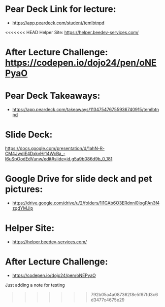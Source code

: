 # Pear Deck Link for lecture:
- https://app.peardeck.com/student/temlbtnpd

<<<<<<< HEAD
Helper Site:
https://helper.beedev-services.com/

After Lecture Challenge:
https://codepen.io/dojo24/pen/oNEPyaO
=======
# Pear Deck Takeaways:
- https://app.peardeck.com/takeaways/113475476755936740915/temlbtnpd

# Slide Deck:
https://docs.google.com/presentation/d/1ahN-R-CM4JwdiE4DxkvHr14WcBa_-I6uSpOodEdVunw/edit#slide=id.g5a9b086d9b_0_181

# Google Drive for slide deck and pet pictures:
- https://drive.google.com/drive/u/2/folders/1I1GAb6O3ERdnnl0logPAn3f4zqdYMJlp


# Helper Site:
- https://helper.beedev-services.com/


# After Lecture Challenge:
- https://codepen.io/dojo24/pen/oNEPyaO

Just adding a note for testing
>>>>>>> 792b05a4a087362f8e5f67fd3c6d3477c4675e29
